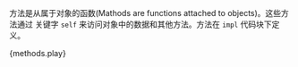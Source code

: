 方法是从属于对象的函数(Mathods are functions attached to objects)。这些方法通过
关键字 `self` 来访问对象中的数据和其他方法。方法在 `impl` 代码块下定义。

{methods.play}
